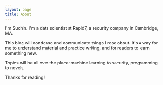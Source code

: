 ```yaml
---
layout: page
title: About
---
```


I'm Suchin. I'm a data scientist at Rapid7, a security company in Cambridge, MA.

This blog will condense and communicate things I read about. It's a way for me to understand
material and practice writing, and for readers to learn something new.

Topics will be all over the place: machine learning to security, programming to novels.

Thanks for reading!
